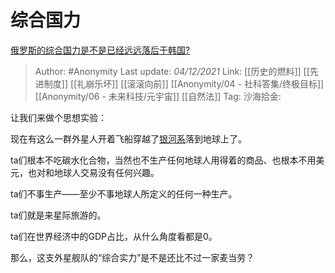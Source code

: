 # 综合国力
[俄罗斯的综合国力是不是已经远远落后于韩国?](https://www.zhihu.com/question/64098717/answer/2247387439)

> Author: #Anonymity
> Last update: *04/12/2021*
> Link: [[历史的燃料]] [[先进制度]] [[礼崩乐坏]] [[滚滚向前]] [[Anonymity/04 - 社科答集/终极目标]] [[Anonymity/06 - 未来科技/元宇宙]] [[自然法]]
> Tag:
> 沙海拾金:

让我们来做个思想实验：

现在有这么一群外星人开着飞船穿越了[银河系](https://www.zhihu.com/search?q=%E9%93%B6%E6%B2%B3%E7%B3%BB&search_source=Entity&hybrid_search_source=Entity&hybrid_search_extra=%7B%22sourceType%22%3A%22answer%22%2C%22sourceId%22%3A2247387439%7D)落到地球上了。

ta们根本不吃碳水化合物，当然也不生产任何地球人用得着的商品、也根本不用美元，也对和地球人交易没有任何兴趣。

ta们不事生产——至少不事地球人所定义的任何一种生产。

ta们就是来星际旅游的。

ta们在世界经济中的GDP占比，从什么角度看都是0。

那么，这支外星舰队的“综合实力”是不是还比不过一家麦当劳？
